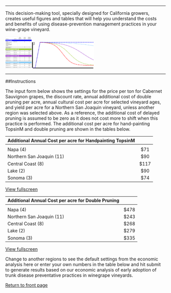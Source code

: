 <hr class="mission-rule" />
<p class="mission-statement">This decision-making tool, specially designed for California growers, creates useful figures and tables that will help you understand the costs and benefits of using disease-prevention management practices in your wine-grape vineyard.  
</p>

<p class="mission-samples"><img src="/img/sample-table.png" alt="Sample table" width="83" height="100" /><img src="/img/sample-fig-yield.png" alt="Sample figure" width="196" height="83" /></p>
<hr class="mission-rule" />



##Instructions

The input form below shows the settings for the price per ton for Cabernet Sauvignon grapes, the discount rate, annual additional cost of double pruning per acre, annual cultural cost per acre for selected vineyard ages, and yield per acre for a Northern San Joaquin vineyard, unless another region was selected above. As a reference, the additional cost of delayed pruning is assumed to be zero as it does not cost more to shift when this practice is performed. The additional cost per acre for hand-painting TopsinM and double pruning are shown in the tables below.  

| **Additional Annual Cost per acre for Handpainting TopsinM** ||
  :--------------------------------- |   :-:   |
|                                             ||
  Napa (4)                           |   $71   |
  Northern San Joaquin (11)          |   $90   |
  Central Coast (8)                  |   $117  |
  Lake (2)                           |   $90   |
  Sonoma (3)                         |   $74   |

<a href="img/custom-instructions-table01.png" class="swipebox hide-for-phones"><i class="fa fa-search-plus" aria-hidden="true"></i> View fullscreen</a> 

| **Additional Annual Cost per acre for Double Pruning** ||
  :--------------------------------- |   :-:   |
|                                             ||
  Napa (4)                           |   $478  |
  Northern San Joaquin (11)          |   $243  |
  Central Coast (8)                  |   $268  |
  Lake (2)                           |   $279  |
  Sonoma (3)                         |   $335  |

<a href="img/custom-instructions-table02.png" class="swipebox hide-for-phones"><i class="fa fa-search-plus" aria-hidden="true"></i> View fullscreen</a>

Change to another regions to see the default settings from the economic analysis here or enter your own numbers in the table below and hit submit to generate results based on our economic analysis of early adoption of trunk disease preventative practices in winegrape vineyards.  

<a href="index.html">Return to front page</a>  